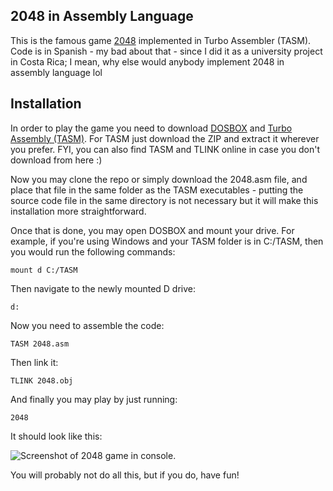 ## 2048 in Assembly Language

This is the famous game <a href="https://play2048.co/" target="_blank">2048</a> implemented in Turbo Assembler (TASM). Code is in Spanish - my bad about that - since I did it as a university project in Costa Rica; I mean, why else would anybody implement 2048 in assembly language lol

## Installation

In order to play the game you need to download <a href="https://www.dosbox.com/download.php?main=1" target="_blank">DOSBOX</a> and <a href="https://drive.google.com/file/d/1lsr8WZgvhrT73laZYukScWrJHrhhkJNp/view?usp=sharing">Turbo Assembly (TASM)</a>. For TASM just download the ZIP and extract it wherever you prefer. FYI, you can also find TASM and TLINK online in case you don't download from here :)

Now you may clone the repo or simply download the 2048.asm file, and place that file in the same folder as the TASM executables - putting the source code file in the same directory is not necessary but it will make this installation more straightforward. 

Once that is done, you may open DOSBOX and mount your drive. For example, if you're using Windows and your TASM folder is in C:/TASM, then you would run the following commands:

```mount d C:/TASM```

Then navigate to the newly mounted D drive:

```d:```

Now you need to assemble the code:

```TASM 2048.asm```

Then link it:

```TLINK 2048.obj```

And finally you may play by just running:

```2048```

It should look like this:

![Screenshot of 2048 game in console.](https://raw.githubusercontent.com/hcuadra811/2048/master/screenshot.jpg)

You will probably not do all this, but if you do, have fun!
